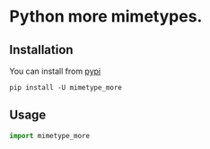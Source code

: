 # Python more mimetypes.

## Installation

You can install from [pypi](https://pypi.org/project/mimetype_more/)

```console
pip install -U mimetype_more
```

## Usage

```python
import mimetype_more
```
